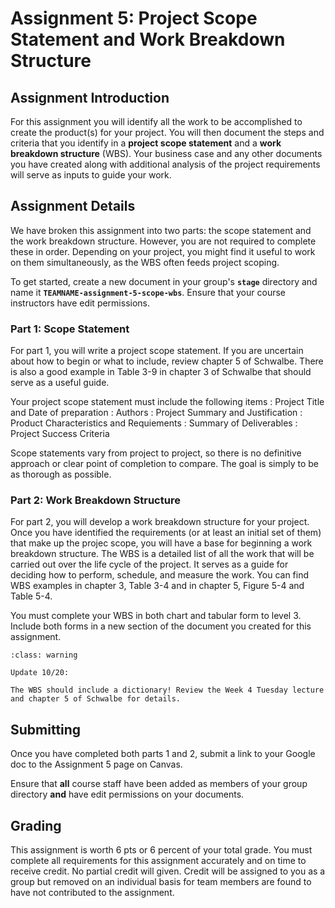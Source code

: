 Assignment 5: Project Scope Statement and Work Breakdown Structure
==========================

## Assignment Introduction

For this assignment you will identify all the work to be accomplished to create the product(s) for your project. You will then document the steps and criteria that you identify in a **project scope statement** and a **work breakdown structure** (WBS). Your business case and any other documents you have created along with additional analysis of the project requirements will serve as inputs to guide your work.

## Assignment Details

We have broken this assignment into two parts: the scope statement and the work breakdown structure. However, you are not required to complete these in order. Depending on your project, you might find it useful to work on them simultaneously, as the WBS often feeds project scoping.

To get started, create a new document in your group's **`stage`** directory and name it **`TEAMNAME-assignment-5-scope-wbs`**. Ensure that your course instructors have edit permissions.

### Part 1: Scope Statement

For part 1, you will write a project scope statement. If you are uncertain about how to begin or what to include, review chapter 5 of Schwalbe. There is also a good example in Table 3-9 in chapter 3 of Schwalbe that should serve as a useful guide.

Your project scope statement must include the following items
: Project Title and Date of preparation
: Authors
: Project Summary and Justification
: Product Characteristics and Requiements
: Summary of Deliverables
: Project Success Criteria

Scope statements vary from project to project, so there is no definitive approach or clear point of completion to compare. The goal is simply to be as thorough as possible.

### Part 2: Work Breakdown Structure

For part 2, you will develop a work breakdown structure for your project. Once you have identified the requirements (or at least an initial set of them) that make up the projec scope, you will have a base for beginning a work breakdown structure. The WBS is a detailed list of all the work that will be carried out over the life cycle of the project. It serves as a guide for deciding how to perform, schedule, and measure the work. You can find WBS examples in chapter 3, Table 3-4 and in chapter 5, Figure 5-4 and Table 5-4. 

You must complete your WBS in both chart and tabular form to level 3. Include both forms in a new section of the document you created for this assignment.


`````{admonition} Attention
:class: warning

Update 10/20:

The WBS should include a dictionary! Review the Week 4 Tuesday lecture and chapter 5 of Schwalbe for details.

`````

## Submitting 

Once you have completed both parts 1 and 2, submit a link to your Google doc to the Assignment 5 page on Canvas.

Ensure that **all** course staff have been added as members of your group directory **and** have edit permissions on your documents.

## Grading

This assignment is worth 6 pts or 6 percent of your total grade. You must complete all requirements for this assignment accurately and on time to receive credit. No partial credit will given. Credit will be assigned to you as a group but removed on an individual basis for team members are found to have not contributed to the assignment. 
